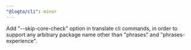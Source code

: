 ```yaml
---
"@logto/cli": minor
---
```


Add "--skip-core-check" option in translate cli commands, in order to support any arbitrary package name other than "phrases" and "phrases-experience".
